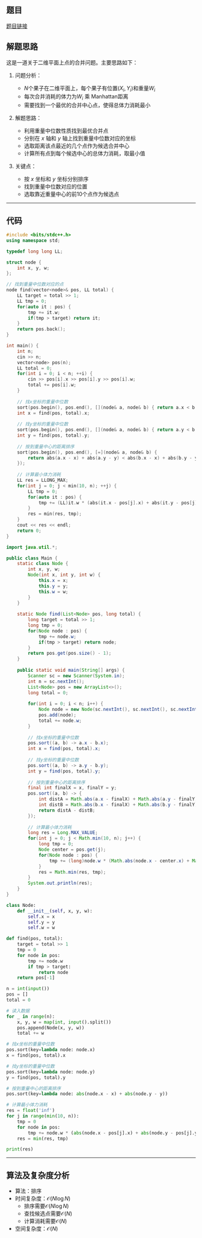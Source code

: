 ## 题目
[题目链接](https://www.nowcoder.com/practice/854e7118eb08464ab8ce7a0bca8b276c?tpId=182&tqId=226100&sourceUrl=/exam/oj&channenl=wgithub&fromPut=wgithub)

## 解题思路

这是一道关于二维平面上点的合并问题。主要思路如下：

1. 问题分析：
   - $N$个果子在二维平面上，每个果子有位置$(X_i, Y_i)$和重量$W_i$
   - 每次合并消耗的体力为$W_i$ 乘 Manhattan距离
   - 需要找到一个最优的合并中心点，使得总体力消耗最小

2. 解题思路：
   - 利用重量中位数性质找到最优合并点
   - 分别在 $x$ 轴和 $y$ 轴上找到重量中位数对应的坐标
   - 选取距离该点最近的几个点作为候选合并中心
   - 计算所有点到每个候选中心的总体力消耗，取最小值

3. 关键点：
   - 按 $x$ 坐标和 $y$ 坐标分别排序
   - 找到重量中位数对应的位置
   - 选取靠近重量中心的前10个点作为候选点

---

## 代码

```cpp []
#include <bits/stdc++.h>
using namespace std;

typedef long long LL;

struct node {
    int x, y, w;
};

// 找到重量中位数对应的点
node find(vector<node>& pos, LL total) {
    LL target = total >> 1;
    LL tmp = 0;
    for(auto it : pos) {
        tmp += it.w;
        if(tmp > target) return it;
    }
    return pos.back();
}

int main() {
    int n;
    cin >> n;
    vector<node> pos(n);
    LL total = 0;
    for(int i = 0; i < n; ++i) {
        cin >> pos[i].x >> pos[i].y >> pos[i].w;
        total += pos[i].w;
    }
    
    // 找x坐标的重量中位数
    sort(pos.begin(), pos.end(), [](node& a, node& b) { return a.x < b.x; });
    int x = find(pos, total).x;
    
    // 找y坐标的重量中位数
    sort(pos.begin(), pos.end(), [](node& a, node& b) { return a.y < b.y; });
    int y = find(pos, total).y;
    
    // 按到重量中心的距离排序
    sort(pos.begin(), pos.end(), [=](node& a, node& b) {
        return abs(a.x - x) + abs(a.y - y) < abs(b.x - x) + abs(b.y - y);
    });
    
    // 计算最小体力消耗
    LL res = LLONG_MAX;
    for(int j = 0; j < min(10, n); ++j) {
        LL tmp = 0;
        for(auto it : pos) {
            tmp += (LL)it.w * (abs(it.x - pos[j].x) + abs(it.y - pos[j].y));
        }
        res = min(res, tmp);
    }
    cout << res << endl;
    return 0;
}
```

```java []
import java.util.*;

public class Main {
    static class Node {
        int x, y, w;
        Node(int x, int y, int w) {
            this.x = x;
            this.y = y;
            this.w = w;
        }
    }
    
    static Node find(List<Node> pos, long total) {
        long target = total >> 1;
        long tmp = 0;
        for(Node node : pos) {
            tmp += node.w;
            if(tmp > target) return node;
        }
        return pos.get(pos.size() - 1);
    }
    
    public static void main(String[] args) {
        Scanner sc = new Scanner(System.in);
        int n = sc.nextInt();
        List<Node> pos = new ArrayList<>();
        long total = 0;
        
        for(int i = 0; i < n; i++) {
            Node node = new Node(sc.nextInt(), sc.nextInt(), sc.nextInt());
            pos.add(node);
            total += node.w;
        }
        
        // 找x坐标的重量中位数
        pos.sort((a, b) -> a.x - b.x);
        int x = find(pos, total).x;
        
        // 找y坐标的重量中位数
        pos.sort((a, b) -> a.y - b.y);
        int y = find(pos, total).y;
        
        // 按到重量中心的距离排序
        final int finalX = x, finalY = y;
        pos.sort((a, b) -> {
            int distA = Math.abs(a.x - finalX) + Math.abs(a.y - finalY);
            int distB = Math.abs(b.x - finalX) + Math.abs(b.y - finalY);
            return distA - distB;
        });
        
        // 计算最小体力消耗
        long res = Long.MAX_VALUE;
        for(int j = 0; j < Math.min(10, n); j++) {
            long tmp = 0;
            Node center = pos.get(j);
            for(Node node : pos) {
                tmp += (long)node.w * (Math.abs(node.x - center.x) + Math.abs(node.y - center.y));
            }
            res = Math.min(res, tmp);
        }
        System.out.println(res);
    }
}
```

```python []
class Node:
    def __init__(self, x, y, w):
        self.x = x
        self.y = y
        self.w = w

def find(pos, total):
    target = total >> 1
    tmp = 0
    for node in pos:
        tmp += node.w
        if tmp > target:
            return node
    return pos[-1]

n = int(input())
pos = []
total = 0

# 读入数据
for _ in range(n):
    x, y, w = map(int, input().split())
    pos.append(Node(x, y, w))
    total += w

# 找x坐标的重量中位数
pos.sort(key=lambda node: node.x)
x = find(pos, total).x

# 找y坐标的重量中位数
pos.sort(key=lambda node: node.y)
y = find(pos, total).y

# 按到重量中心的距离排序
pos.sort(key=lambda node: abs(node.x - x) + abs(node.y - y))

# 计算最小体力消耗
res = float('inf')
for j in range(min(10, n)):
    tmp = 0
    for node in pos:
        tmp += node.w * (abs(node.x - pos[j].x) + abs(node.y - pos[j].y))
    res = min(res, tmp)

print(res)
```

---

## 算法及复杂度分析

- 算法：排序 
- 时间复杂度：$\mathcal{O}(N\log N)$
  - 排序需要$\mathcal{O}(N\log N)$
  - 查找候选点需要$\mathcal{O}(N)$
  - 计算消耗需要$\mathcal{O}(N)$
- 空间复杂度：$\mathcal{O}(N)$
